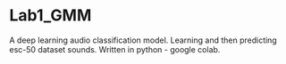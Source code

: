 # Lab1_GMM

A deep learning audio classification model. Learning and then predicting esc-50 dataset sounds. Written in python - google colab.
